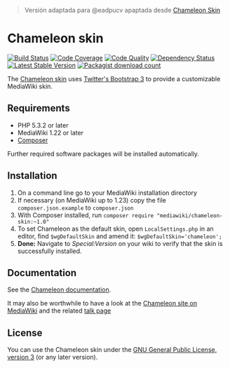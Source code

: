 >  Versión adaptada para @eadpucv
>   apaptada desde [Chameleon Skin](https://github.com/cmln/chameleon)



# Chameleon skin
[![Build Status](https://travis-ci.org/wikimedia/mediawiki-skins-chameleon.svg?branch=master)](https://travis-ci.org/wikimedia/mediawiki-skins-chameleon)
[![Code Coverage](https://scrutinizer-ci.com/g/wikimedia/mediawiki-skins-chameleon/badges/coverage.png?b=master)](https://scrutinizer-ci.com/g/wikimedia/mediawiki-skins-chameleon/?branch=master)
[![Code Quality](https://scrutinizer-ci.com/g/wikimedia/mediawiki-skins-chameleon/badges/quality-score.png?b=master)](https://scrutinizer-ci.com/g/wikimedia/mediawiki-skins-chameleon/?branch=master)
[![Dependency Status](https://www.versioneye.com/php/mediawiki:chameleon-skin/badge.png)](https://www.versioneye.com/php/mediawiki:chameleon-skin)
[![Latest Stable Version](https://poser.pugx.org/mediawiki/chameleon-skin/version.png)](https://packagist.org/packages/mediawiki/chameleon-skin)
[![Packagist download count](https://poser.pugx.org/mediawiki/chameleon-skin/d/total.png)](https://packagist.org/packages/mediawiki/chameleon-skin)

The [Chameleon skin][mw-chameleon] uses [Twitter's Bootstrap 3][twbs] to provide
a customizable MediaWiki skin.

## Requirements

- PHP 5.3.2 or later
- MediaWiki 1.22 or later
- [Composer][composer]

Further required software packages will be installed automatically.

## Installation

1. On a command line go to your MediaWiki installation directory
2. If necessary (on MediaWiki up to 1.23) copy the file `composer.json.example`
   to `composer.json`
3. With Composer installed, run
   `composer require "mediawiki/chameleon-skin:~1.0"`
4. To set Chameleon as the default skin, open `LocalSettings.php` in an editor,
   find `$wgDefaultSkin` and amend it: `$wgDefaultSkin='chameleon';`
5. __Done:__ Navigate to _Special:Version_ on your wiki to verify that the skin
   is successfully installed.

## Documentation

See the [Chameleon documentation](docs/index.md).

It may also be worthwhile to have a look at the [Chameleon site on
MediaWiki][mw-chameleon] and the related [talk page][mw-chameleon-talk]

## License

You can use the Chameleon skin under the [GNU General Public License, version
3][license] (or any later version).


[mw-chameleon]: https://www.mediawiki.org/wiki/Skin:Chameleon
[mw-chameleon-talk]: https://www.mediawiki.org/wiki/Skin_talk:Chameleon
[composer]: https://getcomposer.org/
[twbs]: http://getbootstrap.com/
[license]: https://www.gnu.org/copyleft/gpl.html
